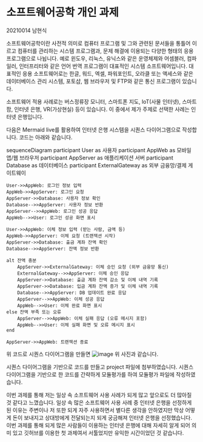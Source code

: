 # 소프트웨어공학 개인 과제
20210014 남현식

소프트웨어공학이란 사전적 의미로 컴퓨터 프로그램 및 그와 관련된 문서들을 통틀어 이르고 컴퓨터를 관리하는 시스템 프로그램과, 문제 해결에 이용되는 다양한 형태의 응용 프로그램으로 나뉩니다.
예로 윈도우, 리눅스, 유닉스와 같은 운영체제와 어셈블러, 컴파일러, 인터프리터와 같은 언어 번역 프로그램이 대표적인 시스템 소프트웨어입니다. 
대표적인 응용 소프트웨어로는 한글, 워드, 엑셀, 파워포인트, 오라클 또는 액세스와 같은 데이터베이스 관리 시스템, 포토샵, 웹 브라우저 및 FTP와 같은 통신 프로그램이 있습니다.

소프트웨어 적용 사례로는 버스정류장 모니터, 스마트폰 지도, loT(사물 인터넷), 스마트팜, 인터넷 은행, VR(가상현실) 등이 있습니다. 이 중에서 제가 주제로 선택한 사례는 인터넷 은행입니다.

다음은 Mermaid live를 활용하여 인터넷 은행 시스템을 시퀀스 다이어그램으로 작성합니다. 코드는 아래와 같습니다.


sequenceDiagram
    participant User as 사용자
    participant AppWeb as 모바일 앱/웹 브라우저
    participant AppServer as 애플리케이션 서버
    participant Database as 데이터베이스
    participant ExternalGateway as 외부 금융망/결제 게이트웨이

    User->>AppWeb: 로그인 정보 입력
    AppWeb->>AppServer: 로그인 요청
    AppServer->>Database: 사용자 정보 확인
    Database-->>AppServer: 사용자 정보 반환
    AppServer-->>AppWeb: 로그인 성공 응답
    AppWeb-->>User: 로그인 성공 화면 표시

    User->>AppWeb: 이체 정보 입력 (받는 사람, 금액 등)
    AppWeb->>AppServer: 이체 요청 (트랜잭션 시작)
    AppServer->>Database: 출금 계좌 잔액 확인
    Database-->>AppServer: 잔액 정보 반환

    alt 잔액 충분
        AppServer->>ExternalGateway: 이체 승인 요청 (외부 금융망 통신)
        ExternalGateway-->>AppServer: 이체 승인 응답
        AppServer->>Database: 출금 계좌 잔액 감소 및 이체 내역 기록
        AppServer->>Database: 입금 계좌 잔액 증가 및 이체 내역 기록
        Database-->>AppServer: DB 업데이트 완료 응답
        AppServer-->>AppWeb: 이체 성공 응답
        AppWeb-->>User: 이체 완료 화면 표시
    else 잔액 부족 또는 오류
        AppServer-->>AppWeb: 이체 실패 응답 (오류 메시지 포함)
        AppWeb-->>User: 이체 실패 화면 및 오류 메시지 표시
    end

    AppServer->>AppWeb: 트랜잭션 종료

위 코드로 시퀀스 다이어그램을 만들면 
![image](https://github.com/user-attachments/assets/f0bc0a2e-20b6-4abe-b329-392f2eee24b0)
위 사진과 같습니다.

시퀀스 다이어그램을 기반으로 코드를 만들고 project 파일에 첨부하였습니다. 
시퀀스 다이어그램을 기반으로 한 코드를 간략하게 모듈평가를 하여 모듈평가 파일에 작성하였습니다.

이번 과제를 통해 저는 일상 속 소프트웨어 사용 사례가 되게 많고 앞으로도 더 많아질 것 같다고 느꼈습니다. 일상 속 많은 소프트웨어 사용 사례 중 인터넷 은행을 선정하게 된 이유는 
주변이나 저 또한 되게 자주 사용하면서 별다른 생각을 안하였지만 막상 어떻게 돈이 보내지고 상대방에게 전달되는지 되게 궁금해져 인터넷 은행을 선정했습니다. 
이번 과제를 통해 되게 많은 사람들이 이용하는 인터넷 은행에 대해 자세히 알게 되어 의미 있고 깃허브를 이용한 첫 과제여서 서툴었지만 유익한 시간이었던 것 같습니다.
